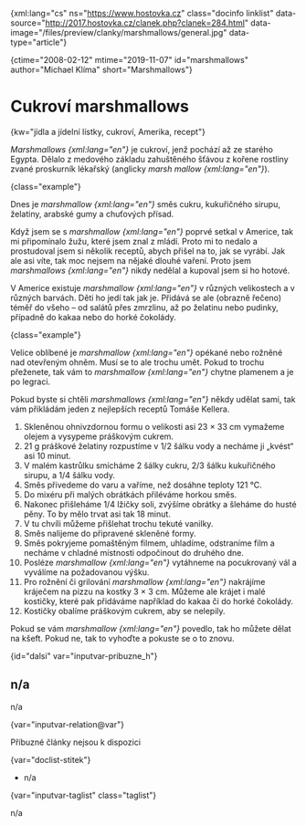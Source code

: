 
{xml:lang="cs" ns="https://www.hostovka.cz" class="docinfo linklist" data-source="http://2017.hostovka.cz/clanek.php?clanek=284.html" data-image="/files/preview/clanky/marshmallows/general.jpg" data-type="article"}

{ctime="2008-02-12" mtime="2019-11-07" id="marshmallows" author="Michael Klíma" short="Marshmallows"}

# Cukroví marshmallows

<!-- generated attribute kw by user_updatekw.sh on 2020-07-05, do not edit -->

{kw="jídla a jídelní lístky, cukroví, Amerika, recept"}

_Marshmallows {xml:lang="en"}_ je cukroví, jenž pochází až ze starého Egypta. Dělalo z medového základu zahuštěného šťávou z kořene rostliny zvané proskurník lékařský (anglicky _marsh mallow {xml:lang="en"}_).

{class="example"}

Dnes je _marshmallow {xml:lang="en"}_ směs cukru, kukuřičného sirupu, želatiny, arabské gumy a chuťových přísad.

Když jsem se s _marshmallow {xml:lang="en"}_ poprvé setkal v Americe, tak mi připomínalo žužu, které jsem znal z mládí. Proto mi to nedalo a prostudoval jsem si několik receptů, abych přišel na to, jak se vyrábí. Jak ale asi víte, tak moc nejsem na nějaké dlouhé vaření. Proto jsem _marshmallows {xml:lang="en"}_ nikdy nedělal a kupoval jsem si ho hotové.

V Americe existuje _marshmallow {xml:lang="en"}_ v různých velikostech a v různých barvách. Děti ho jedí tak jak je. Přidává se ale (obrazně řečeno) téměř do všeho – od salátů přes zmrzlinu, až po želatinu nebo pudinky, případně do kakaa nebo do horké čokolády.

{class="example"}

Velice oblíbené je _marshmallow {xml:lang="en"}_ opékané nebo rožněné nad otevřeným ohněm. Musí se to ale trochu umět. Pokud to trochu přeženete, tak vám to _marshmallow {xml:lang="en"}_ chytne plamenem a je po legraci.

Pokud byste si chtěli _marshmallows {xml:lang="en"}_ někdy udělat sami, tak vám přikládám jeden z nejlepších receptů Tomáše Kellera.

  1. Skleněnou ohnivzdornou formu o velikosti asi 23 × 33 cm vymažeme olejem a vysypeme práškovým cukrem.
  2. 21 g práškové želatiny rozpustíme v 1/2 šálku vody a necháme ji „kvést“ asi 10 minut.
  3. V malém kastrůlku smícháme 2 šálky cukru, 2/3 šálku kukuřičného sirupu, a 1/4 šálku vody.
  4. Směs přivedeme do varu a vaříme, než dosáhne teploty 121 °C.
  5. Do mixéru při malých obrátkách přiléváme horkou směs.
  6. Nakonec přišleháme 1/4 lžičky soli, zvýšíme obrátky a šleháme do husté pěny. To by mělo trvat asi tak 18 minut.
  7. V tu chvíli můžeme přišlehat trochu tekuté vanilky.
  8. Směs nalijeme do připravené skleněné formy.
  9. Směs pokryjeme pomaštěným filmem, uhladíme, odstraníme film a necháme v chladné místnosti odpočinout do druhého dne.
 10. Posléze _marshmallow {xml:lang="en"}_ vytáhneme na pocukrovaný vál a vyválíme na požadovanou výšku.
 11. Pro rožnění či grilování _marshmallow {xml:lang="en"}_ nakrájíme kráječem na pizzu na kostky 3 × 3 cm. Můžeme ale krájet i malé kostičky, které pak přidáváme například do kakaa či do horké čokolády.
 12. Kostičky obalíme práškovým cukrem, aby se nelepily.

Pokud se vám _marshmallow {xml:lang="en"}_ povedlo, tak ho můžete dělat na kšeft. Pokud ne, tak to vyhoďte a pokuste se o to znovu.

{id="dalsi" var="inputvar-pribuzne_h"}

## n/a

n/a

{var="inputvar-relation@var"}

Příbuzné články nejsou k dispozici

{var="doclist-stitek"}

  * n/a

{var="inputvar-taglist" class="taglist"}

n/a

